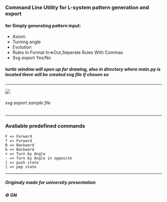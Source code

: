 ### Command Line Utility for L-system pattern generation and export
#### for Simply generating pattern input:
- Axiom
- Turning angle
- Evolution
- Rules In Format In=>Out,Seperate Rules With Commas
- Svg export Yes/No

##### turtle window will open up for drawing, also in directory where main.py is located there will be created svg file if chosen so

------------
![](https://github.com/GN-c/turtle-L-systems/blob/main/bg.png?raw=true)
###### svg export sample file

------------
### Avaliable predefined commands
    F => Forward
    f => Forward
    B => Backward
    b => Backward
    + => Turn by Angle
    - => Turn by Angle in opposite
    [ => push state
    ] => pop state

------------

##### Originaly made for university presentation
##### &copy; GN
